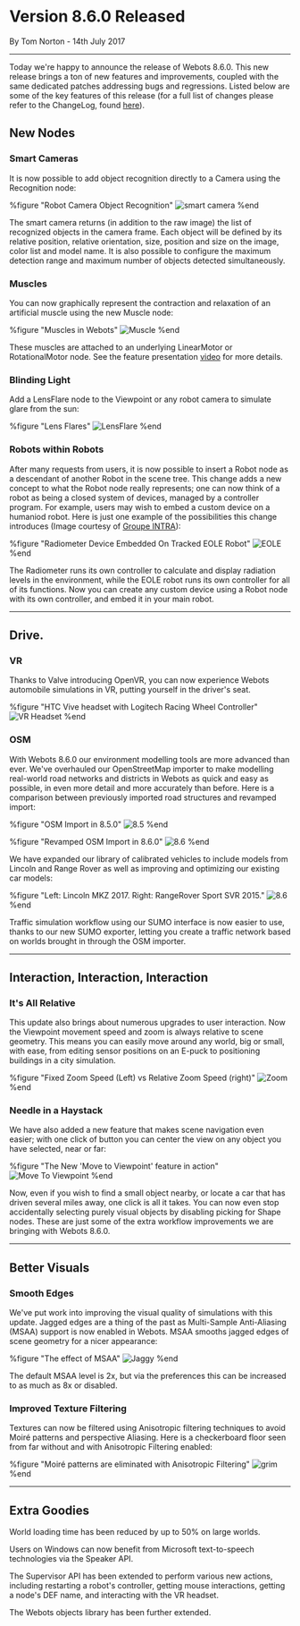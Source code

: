 # Version 8.6.0 Released

<p id="publish-data">By Tom Norton - 14th July 2017</p>

---

Today we're happy to announce the release of Webots 8.6.0.
This new release brings a ton of new features and improvements, coupled with the same dedicated patches addressing bugs and regressions.
Listed below are some of the key features of this release (for a full list of changes please refer to the ChangeLog, found [here](https://www.cyberbotics.com/dvd/common/doc/webots/ChangeLog.html)).

## New Nodes

### Smart Cameras

It is now possible to add object recognition directly to a Camera using the Recognition node:

%figure "Robot Camera Object Recognition"
![smart camera](images/recognition.png)
%end

The smart camera returns (in addition to the raw image) the list of recognized objects in the camera frame.
Each object will be defined by its relative position, relative orientation, size, position and size on the image, color list and model name.
It is also possible to configure the maximum detection range and maximum number of objects detected simultaneously.

### Muscles

You can now graphically represent the contraction and relaxation of an artificial muscle using the new Muscle node:

%figure "Muscles in Webots"
![Muscle](images/muscle.gif)
%end

These muscles are attached to an underlying LinearMotor or RotationalMotor node.
See the feature presentation [video](http://www.youtube.com/watch?v=pd0jD1TbJe4) for more details.

### Blinding Light

Add a LensFlare node to the Viewpoint or any robot camera to simulate glare from the sun:

%figure "Lens Flares"
![LensFlare](images/lens_flare.png)
%end

### Robots within Robots

After many requests from users, it is now possible to insert a Robot node as a descendant of another Robot in the scene tree.
This change adds a new concept to what the Robot node really represents; one can now think of a robot as being a closed system of devices, managed by a controller program.
For example, users may wish to embed a custom device on a humaniod robot.
Here is just one example of the possibilities this change introduces (Image courtesy of [Groupe INTRA](http://www.groupe-intra.com/fra)):

%figure "Radiometer Device Embedded On Tracked EOLE Robot"
![EOLE](images/eole.png)
%end

The Radiometer runs its own controller to calculate and display radiation levels in the environment, while the EOLE robot runs its own controller for all of its functions.
Now you can create any custom device using a Robot node with its own controller, and embed it in your main robot.

---

## Drive.

### VR

Thanks to Valve introducing OpenVR, you can now experience Webots automobile simulations in VR, putting yourself in the driver's seat.

%figure "HTC Vive headset with Logitech Racing Wheel Controller"
![VR Headset](images/vr_headset.png)
%end

### OSM

With Webots 8.6.0 our environment modelling tools are more advanced than ever.
We've overhauled our OpenStreetMap importer to make modelling real-world road networks and districts in Webots as quick and easy as possible, in even more detail and more accurately than before.
Here is a comparison between previously imported road structures and revamped import:

%figure "OSM Import in 8.5.0"
![8.5](images/osm_master.png)
%end

%figure "Revamped OSM Import in 8.6.0"
![8.6](images/osm_develop.png)
%end

We have expanded our library of calibrated vehicles to include models from Lincoln and Range Rover as well as improving and optimizing our existing car models:

%figure "Left: Lincoln MKZ 2017. Right: RangeRover Sport SVR 2015."
![8.6](images/new_car_models.png)
%end

Traffic simulation workflow using our SUMO interface is now easier to use, thanks to our new SUMO exporter, letting you create a traffic network based on worlds brought in through the OSM importer.

---

## Interaction, Interaction, Interaction

### It's All Relative

This update also brings about numerous upgrades to user interaction.
Now the Viewpoint movement speed and zoom is always relative to scene geometry.
This means you can easily move around any world, big or small, with ease, from editing sensor positions on an E-puck to positioning buildings in a city simulation.

%figure "Fixed Zoom Speed (Left) vs Relative Zoom Speed (right)"
![Zoom](images/zoom.gif)
%end

### Needle in a Haystack

We have also added a new feature that makes scene navigation even easier; with one click of button you can center the view on any object you have selected, near or far:

%figure "The New 'Move to Viewpoint' feature in action"
![Move To Viewpoint](images/viewpoint.gif)
%end

Now, even if you wish to find a small object nearby, or locate a car that has driven several miles away, one click is all it takes.
You can now even stop accidentally selecting purely visual objects by disabling picking for Shape nodes.
These are just some of the extra workflow improvements we are bringing with Webots 8.6.0.

---

## Better Visuals

### Smooth Edges

We've put work into improving the visual quality of simulations with this update.
Jagged edges are a thing of the past as Multi-Sample Anti-Aliasing (MSAA) support is now enabled in Webots.
MSAA smooths jagged edges of scene geometry for a nicer appearance:

%figure "The effect of MSAA"
![Jaggy](images/msaa.png)
%end

The default MSAA level is 2x, but via the preferences this can be increased to as much as 8x or disabled.

### Improved Texture Filtering

Textures can now be filtered using Anisotropic filtering techniques to avoid Moiré patterns and perspective Aliasing.
Here is a checkerboard floor seen from far without and with Anisotropic Filtering enabled:

%figure "Moiré patterns are eliminated with Anisotropic Filtering"
![grim](images/moire_pattern.png)
%end

---

## Extra Goodies

World loading time has been reduced by up to 50% on large worlds.

Users on Windows can now benefit from Microsoft text-to-speech technologies via the Speaker API.

The Supervisor API has been extended to perform various new actions, including restarting a robot's controller, getting mouse interactions, getting a node's DEF name, and interacting with the VR headset.

The Webots objects library has been further extended.
